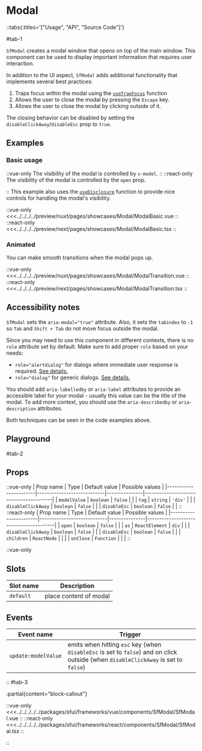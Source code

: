 # Modal

::tabs{:titles='["Usage", "API", "Source Code"]'}

#tab-1

`SfModal` creates a modal window that opens on top of the main window. This component can be used to display important information that requires user interaction.

In addition to the UI aspect, `SfModal` adds additional functionality that implements several best practices:

1. Traps focus within the modal using the [`useTrapFocus`](../hooks/useTrapFocus.html) function
2. Allows the user to close the modal by pressing the `Escape` key.
3. Allows the user to close the modal by clicking outside of it.

The closing behavior can be disabled by setting the `disableClickAway`/`disableEsc` prop to `true`.

## Examples

### Basic usage

::vue-only
The visibility of the modal is controlled by `v-model`.
::
::react-only
The visibility of the modal is controlled by the `open` prop.

::
This example also uses the [`useDisclosure`](../hooks/useDisclosure.html) function to provide nice controls for handling the modal's visibility.

<Showcase showcase-name="Modal/ModalBasic" style="min-height:400px">

::vue-only
<<<../../../../preview/nuxt/pages/showcases/Modal/ModalBasic.vue
::
::react-only
<<<../../../../preview/next/pages/showcases/Modal/ModalBasic.tsx
::

</Showcase>

### Animated

You can make smooth transitions when the modal pops up.

<Showcase showcase-name="Modal/ModalTransition" style="min-height:400px">

::vue-only
<<<../../../../preview/nuxt/pages/showcases/Modal/ModalTransition.vue
::
::react-only
<<<../../../../preview/next/pages/showcases/Modal/ModalTransition.tsx
::

</Showcase>

## Accessibility notes

`SfModal` sets the `aria-modal="true"` attribute. Also, it sets the `tabindex` to `-1` so `Tab` and `Shift + Tab` do not move focus outside the modal.

Since you may need to use this component in different contexts, there is no `role` attribute set by default. Make sure to add proper `role` based on your needs:

- `role="alertdialog"` for dialogs where immediate user response is required. [See details.](https://developer.mozilla.org/en-US/docs/Web/Accessibility/ARIA/Roles/alertdialog_role)
- `role="dialog"` for generic dialogs. [See details.](https://developer.mozilla.org/en-US/docs/Web/Accessibility/ARIA/Roles/dialog_role)

You should add `aria-labelledby` or `aria-label` attributes to provide an accessible label for your modal - usually this value can be the title of the modal. To add more context, you should use the `aria-describedby` or `aria-description` attributes.

Both techniques can be seen in the code examples above.

## Playground

<Generate style="height: 600px"/>

#tab-2

## Props


::vue-only
| Prop name             | Type                       | Default value | Possible values                        |
|-----------------------|----------------------------|---------------|----------------------------------------|
| `modelValue`            | `boolean`                    | `false`         |                                        |
| `tag`                   | `string`                     | `'div'`         |                                        |
|  `disableClickAway`     | `boolean`                    | `false`        |                                        |
|  `disableEsc`           |  `boolean`                   | `false`        |                                        |
::
::react-only
| Prop name             | Type                       | Default value | Possible values                        |
|-----------------------|----------------------------|---------------|----------------------------------------|
| `open`                  | `boolean`                    | `false`         |                                        |
| `as`                    | `ReactElement`               | `div`         |                                        |
|  `disableClickAway`     | `boolean`                    | `false`        |                                        |
|  `disableEsc`           |  `boolean`                   | `false`        |                                        |
|  `children`             |  `ReactNode`                 |               |                                        |
|  `onClose`              |  `Function`                  |               |                                        |
::


::vue-only

## Slots

| Slot name | Description             |
| --------- | ----------------------- |
| `default`   | place content of modal |

## Events

| Event name        | Trigger                        |
| ----------------- | ------------------------------ |
| `update:modelValue` | emits when hitting `esc` key (when `disableEsc` is set to `false`) and on click outside (when `disableClickAway` is set to `false`) |
::
#tab-3

:partial{content="block-callout"}

::vue-only
<<<../../../../../packages/sfui/frameworks/vue/components/SfModal/SfModal.vue
::
::react-only
<<<../../../../../packages/sfui/frameworks/react/components/SfModal/SfModal.tsx
::

::
